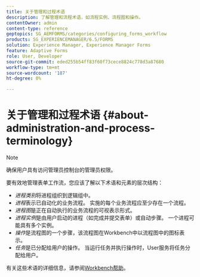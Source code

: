 ```yaml
---
title: 关于管理和过程术语
description: 了解管理和流程术语，如流程实例、流程图和操作。
contentOwner: admin
content-type: reference
geptopics: SG_AEMFORMS/categories/configuring_forms_workflow
products: SG_EXPERIENCEMANAGER/6.5/FORMS
solution: Experience Manager, Experience Manager Forms
feature: Adaptive Forms
role: User, Developer
source-git-commit: eded255b54ff83f60f73cece8824c778d3a87680
workflow-type: tm+mt
source-wordcount: '187'
ht-degree: 0%

---
```


# 关于管理和过程术语 {#about-administration-and-process-terminology}

>[!NOTE]
> 
> 确保用户具有访问管理员控制台的管理员权限。

要有效地管理表单工作流，您应该了解以下术语和元素的层次结构：

* *进程类别*&#x200B;将进程组织到逻辑组中。
* *进程*&#x200B;表示已自动化的业务流程。 实施的每个业务流程应至少存在一个流程。
* *进程图*&#x200B;是正在自动执行的业务流程的可视表示形式。
* *进程实例*&#x200B;是由用户启动的进程（如完成并提交表单）或自动步骤。 一个进程可能具有多个实例。
* *操作*&#x200B;是流程图的一个步骤，该流程图在Workbench中以流程图中的图标表示。
* *任务*&#x200B;是已分配给用户的操作。 当运行任务并执行操作时，User服务将任务分配给用户。

有关这些术语的详细信息，请参阅[Workbench帮助](https://www.adobe.com/go/learn_aemforms_workbench_63)。
